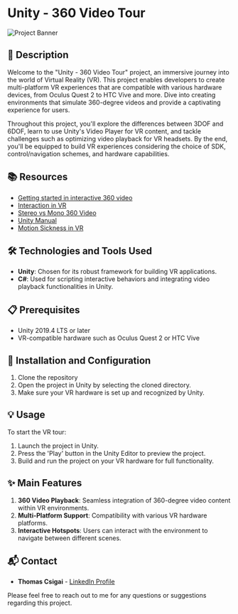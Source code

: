 # Unity - 360 Video Tour

![Project Banner](https://www.innovativelg.com/blog/wp-content/uploads/2018/05/Walter_360Video_Image-953x480.jpg)

## 📝 Description
Welcome to the "Unity - 360 Video Tour" project, an immersive journey into the world of Virtual Reality (VR). This project enables developers to create multi-platform VR experiences that are compatible with various hardware devices, from Oculus Quest 2 to HTC Vive and more. Dive into creating environments that simulate 360-degree videos and provide a captivating experience for users.

Throughout this project, you'll explore the differences between 3DOF and 6DOF, learn to use Unity's Video Player for VR content, and tackle challenges such as optimizing video playback for VR headsets. By the end, you'll be equipped to build VR experiences considering the choice of SDK, control/navigation schemes, and hardware capabilities.

## 📚 Resources
- [Getting started in interactive 360 video](https://intranet.hbtn.io/rltoken/uMFCV4j8CAB6db9NAOx6RQ)
- [Interaction in VR](https://intranet.hbtn.io/rltoken/XEzteLtgvETKWlpLQfW3oA)
- [Stereo vs Mono 360 Video](https://intranet.hbtn.io/rltoken/Zk5lUdaldx1WLhKY09JK1A)
- [Unity Manual](https://intranet.hbtn.io/rltoken/YrmHGmSYZVliwOlPwbQjyg)
- [Motion Sickness in VR](https://intranet.hbtn.io/rltoken/6v4E7L98zWyPwx6Q7qScCA)

## 🛠️ Technologies and Tools Used
- **Unity**: Chosen for its robust framework for building VR applications.
- **C#**: Used for scripting interactive behaviors and integrating video playback functionalities in Unity.

## 📋 Prerequisites
- Unity 2019.4 LTS or later
- VR-compatible hardware such as Oculus Quest 2 or HTC Vive

## 🚀 Installation and Configuration
1. Clone the repository
2. Open the project in Unity by selecting the cloned directory.
3. Make sure your VR hardware is set up and recognized by Unity.

## 💡 Usage
To start the VR tour:
1. Launch the project in Unity.
2. Press the 'Play' button in the Unity Editor to preview the project.
3. Build and run the project on your VR hardware for full functionality.

## ✨ Main Features
1. **360 Video Playback**: Seamless integration of 360-degree video content within VR environments.
2. **Multi-Platform Support**: Compatibility with various VR hardware platforms.
3. **Interactive Hotspots**: Users can interact with the environment to navigate between different scenes.

## 📬 Contact
- **Thomas Csigai** - [LinkedIn Profile](https://www.linkedin.com/in/thomas-csigai/)

Please feel free to reach out to me for any questions or suggestions regarding this project.
